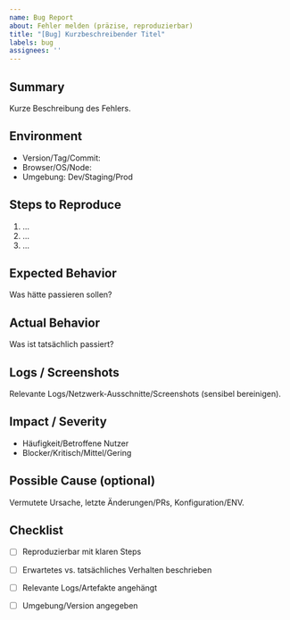 ```yaml
---
name: Bug Report
about: Fehler melden (präzise, reproduzierbar)
title: "[Bug] Kurzbeschreibender Titel"
labels: bug
assignees: ''
---
```


## Summary
Kurze Beschreibung des Fehlers.

## Environment
- Version/Tag/Commit: 
- Browser/OS/Node: 
- Umgebung: Dev/Staging/Prod

## Steps to Reproduce
1. …
2. …
3. …

## Expected Behavior
Was hätte passieren sollen?

## Actual Behavior
Was ist tatsächlich passiert?

## Logs / Screenshots
Relevante Logs/Netzwerk‑Ausschnitte/Screenshots (sensibel bereinigen).

## Impact / Severity
- Häufigkeit/Betroffene Nutzer
- Blocker/Kritisch/Mittel/Gering

## Possible Cause (optional)
Vermutete Ursache, letzte Änderungen/PRs, Konfiguration/ENV.

## Checklist
- [ ] Reproduzierbar mit klaren Steps
- [ ] Erwartetes vs. tatsächliches Verhalten beschrieben
- [ ] Relevante Logs/Artefakte angehängt
- [ ] Umgebung/Version angegeben

